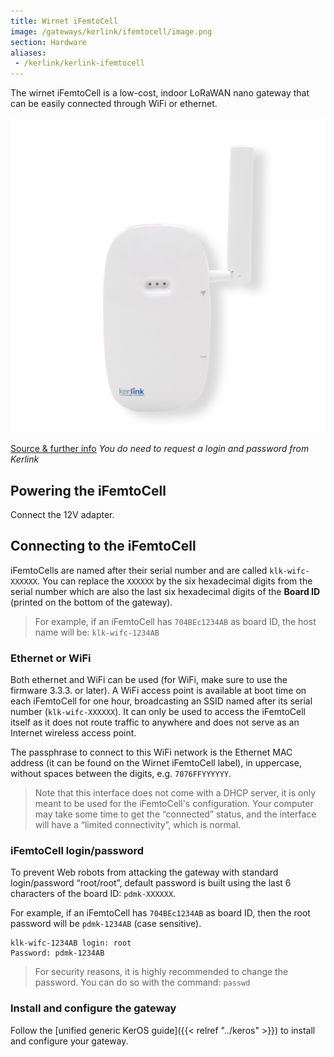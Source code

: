 ```yaml
---
title: Wirnet iFemtoCell
image: /gateways/kerlink/ifemtocell/image.png
section: Hardware
aliases:
 - /kerlink/kerlink-ifemtocell
---
```


The wirnet iFemtoCell is a low-cost, indoor LoRaWAN nano gateway that can be easily connected through WiFi or ethernet.

![Kerlink iFemtoCell](image.png)

[Source & further info](https://wikikerlink.fr/wirnet-productline/doku.php?id=wiki:ifemtocell:hardware_arch_ifemto)
*You do need to request a login and password from Kerlink*


## Powering the iFemtoCell

Connect the 12V adapter.


## Connecting to the iFemtoCell

iFemtoCells are named after their serial number and are called `klk-wifc-XXXXXX`. You can replace the `XXXXXX` by the six hexadecimal digits from the serial number which are also the last six hexadecimal digits of the **Board ID** (printed on the bottom of the gateway).

> For example, if an iFemtoCell has `704BEc1234AB` as board ID, the host name will be: `klk-wifc-1234AB`

### Ethernet or WiFi
 
Both ethernet and WiFi can be used (for WiFi, make sure to use the firmware 3.3.3. or later). A WiFi access point is available at boot time on each iFemtoCell for one hour, broadcasting an SSID named after its serial number (`klk-wifc-XXXXXX`). It can only be used to access the iFemtoCell itself as it does not route traffic to anywhere and does not serve as an Internet wireless access point.

The passphrase to connect to this WiFi network is the Ethernet MAC address (it can be found on the Wirnet iFemtoCell label), in uppercase, without spaces between the digits, e.g. `7076FFYYYYYY`.

> Note that this interface does not come with a DHCP server, it is only meant to be used for the iFemtoCell's configuration. Your computer may take some time to get the “connected” status, and the interface will have a “limited connectivity”, which is normal.


### iFemtoCell login/password

To prevent Web robots from attacking the gateway with standard login/password “root/root”, default password is built using the last 6 characters of the board ID: `pdmk-XXXXXX`. 

For example, if an iFemtoCell has `704BEc1234AB` as board ID, then the root password will be `pdmk-1234AB` (case sensitive).

```
klk-wifc-1234AB login: root
Password: pdmk-1234AB
```

> For security reasons, it is highly recommended to change the password. You can do so with the command: `passwd`


### Install and configure the gateway

Follow the [unified generic KerOS guide]({{< relref "../keros" >}}) to install and configure your gateway.
